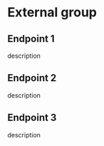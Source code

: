 # External group

## Endpoint 1

description

## Endpoint 2

description

## Endpoint 3

description
